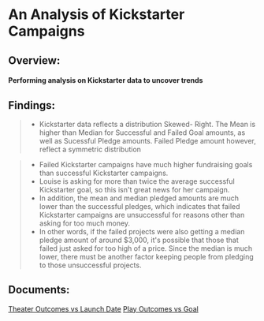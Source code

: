 # An Analysis of Kickstarter Campaigns

## Overview:

#### Performing analysis on Kickstarter data to uncover trends

## Findings:

> * Kickstarter data reflects a distribution Skewed- Right. The Mean is higher than Median for Successful and Failed Goal amounts, as well as Sucessful Pledge amounts. Failed Pledge amount however, reflect a  symmetric distribution

> * Failed Kickstarter campaigns have much higher fundraising goals than successful Kickstarter campaigns. 
> * Louise is asking for more than twice the average successful Kickstarter goal, so this isn't great news for her campaign. 
> * In addition, the mean and median pledged amounts are much lower than the successful pledges, which indicates that failed Kickstarter campaigns are unsuccessful for reasons other than asking for too much money. 
> * In other words, if the failed projects were also getting a median pledge amount of around $3,000, it's possible that those that failed just asked for too high of a price. Since the median is much lower, there must be another factor keeping people from pledging to those unsuccessful projects.

## Documents:

[Theater Outcomes vs Launch Date](https://github.com/MStewart0218/Kickstarter-Analysis/issues/2)
[Play Outcomes vs Goal](https://user-images.githubusercontent.com/95396477/147617018-8f99a447-4b82-49ef-8ed4-74864431ec5b.png)
